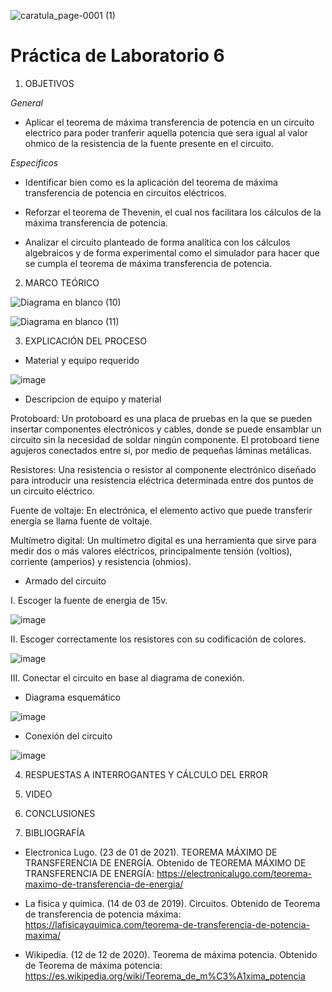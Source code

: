 ![caratula_page-0001 (1)](https://user-images.githubusercontent.com/85137398/127920652-28844a24-a12d-4244-bea5-533f2ad7fa5d.jpg)

# Práctica de Laboratorio 6

1. OBJETIVOS

*General*

- Aplicar el teorema de máxima transferencia de potencia en un circuito electrico para poder tranferir aquella potencia que sera igual al valor ohmico de la resistencia de la fuente presente en el circuito. 

*Especificos*

-	Identificar bien como es la aplicación del teorema de máxima transferencia de potencia en circuitos eléctricos.

-	Reforzar el teorema de Thevenin, el cual nos facilitara los cálculos de la máxima transferencia de potencia.

-	Analizar el circuito planteado de forma analítica con los cálculos algebraicos y de forma experimental como el simulador para hacer que se cumpla el teorema de máxima transferencia de potencia.

2. MARCO TEÓRICO 

![Diagrama en blanco (10)](https://user-images.githubusercontent.com/85137398/127933005-eb451215-1a2b-4032-b756-3a1d92aeeefe.png)

![Diagrama en blanco (11)](https://user-images.githubusercontent.com/85137398/127933017-dc883df5-ca9e-4b1e-a39e-08bb2beea2f0.png)

3. EXPLICACIÓN DEL PROCESO

- Material y equipo requerido

![image](https://user-images.githubusercontent.com/85137398/127920784-1f6d7561-bc74-48dd-8c59-f70397cc64d9.png)

- Descripcion de equipo y material

Protoboard: Un protoboard es una placa de pruebas en la que se pueden insertar componentes electrónicos y cables, donde se puede ensamblar un circuito sin la necesidad de soldar ningún componente. El protoboard tiene agujeros conectados entre sí, por medio de pequeñas láminas metálicas.

Resistores: Una resistencia o resistor al componente electrónico diseñado para introducir una resistencia eléctrica determinada entre dos puntos de un circuito eléctrico.

Fuente de voltaje: En electrónica, el elemento activo que puede transferir energía se llama fuente de voltaje.

Multímetro digital: Un multímetro digital es una herramienta que sirve para medir dos o más valores eléctricos, principalmente tensión (voltios), corriente (amperios) y resistencia (ohmios).

- Armado del circuito

I. Escoger la fuente de energia de 15v.

![image](https://user-images.githubusercontent.com/85137398/127922341-c70d65ca-850f-4cb6-a4b4-67edeaf820f0.png)

II. Escoger correctamente los resistores con su codificación de colores.

![image](https://user-images.githubusercontent.com/85137398/127924948-b497ccef-796d-4311-8b23-2c19930a0d83.png)

III. Conectar el circuito en base al diagrama de conexión.

- Diagrama esquemático

![image](https://user-images.githubusercontent.com/85137398/127924370-721421d0-9129-4e04-9261-26b18a5cfb9c.png)

- Conexión del circuito

![image](https://user-images.githubusercontent.com/85137398/127924317-d395133d-93da-40c9-84c6-5225ffc6b380.png)

4. RESPUESTAS A INTERROGANTES Y CÁLCULO DEL ERROR

5. VIDEO

6. CONCLUSIONES

7. BIBLIOGRAFÍA

- Electronica Lugo. (23 de 01 de 2021). TEOREMA MÁXIMO DE TRANSFERENCIA DE ENERGÍA. Obtenido de TEOREMA MÁXIMO DE TRANSFERENCIA DE ENERGÍA: https://electronicalugo.com/teorema-maximo-de-transferencia-de-energia/

- La fisica y quimica. (14 de 03 de 2019). Circuitos. Obtenido de Teorema de transferencia de potencia máxima: https://lafisicayquimica.com/teorema-de-transferencia-de-potencia-maxima/

- Wikipedia. (12 de 12 de 2020). Teorema de máxima potencia. Obtenido de Teorema de máxima potencia: https://es.wikipedia.org/wiki/Teorema_de_m%C3%A1xima_potencia



